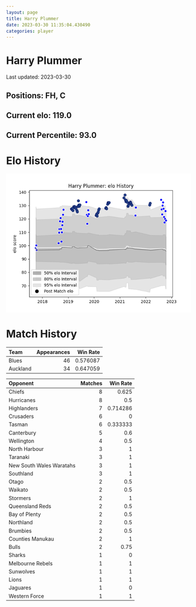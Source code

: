 ```yaml
---  
layout: page  
title: Harry Plummer  
date: 2023-03-30 11:35:04.430490  
categories: player  
---
```

# Harry Plummer


Last updated: 2023-03-30
## Positions: FH, C

## Current elo: 119.0

## Current Percentile: 93.0

# Elo History


![elo history](history_HarryPlummer.png)
# Match History


| Team     |   Appearances |   Win Rate |
|:---------|--------------:|-----------:|
| Blues    |            46 |   0.576087 |
| Auckland |            34 |   0.647059 |

| Opponent                 |   Matches |   Win Rate |
|:-------------------------|----------:|-----------:|
| Chiefs                   |         8 |   0.625    |
| Hurricanes               |         8 |   0.5      |
| Highlanders              |         7 |   0.714286 |
| Crusaders                |         6 |   0        |
| Tasman                   |         6 |   0.333333 |
| Canterbury               |         5 |   0.6      |
| Wellington               |         4 |   0.5      |
| North Harbour            |         3 |   1        |
| Taranaki                 |         3 |   1        |
| New South Wales Waratahs |         3 |   1        |
| Southland                |         3 |   1        |
| Otago                    |         2 |   0.5      |
| Waikato                  |         2 |   0.5      |
| Stormers                 |         2 |   1        |
| Queensland Reds          |         2 |   0.5      |
| Bay of Plenty            |         2 |   0.5      |
| Northland                |         2 |   0.5      |
| Brumbies                 |         2 |   0.5      |
| Counties Manukau         |         2 |   1        |
| Bulls                    |         2 |   0.75     |
| Sharks                   |         1 |   0        |
| Melbourne Rebels         |         1 |   1        |
| Sunwolves                |         1 |   1        |
| Lions                    |         1 |   1        |
| Jaguares                 |         1 |   0        |
| Western Force            |         1 |   1        |